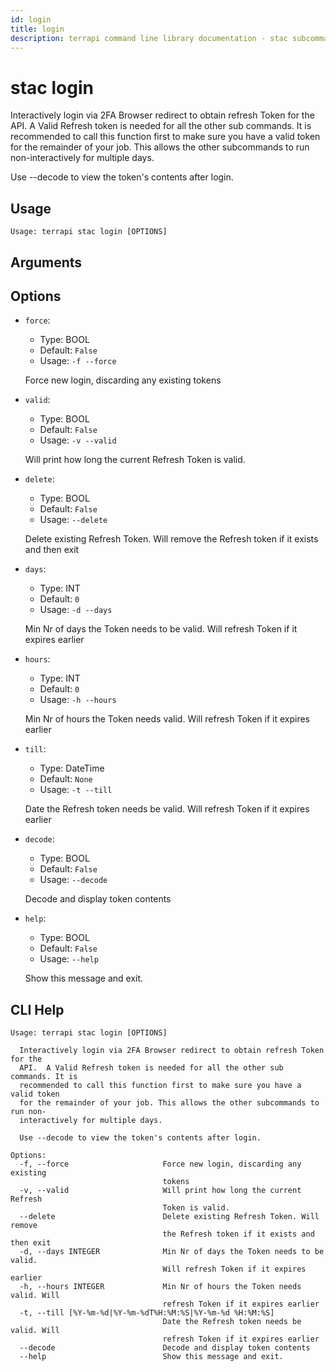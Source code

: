 ```yaml
---
id: login
title: login
description: terrapi command line library documentation - stac subcommand
---
```


# stac login

Interactively login via 2FA Browser redirect to obtain refresh Token for the API. 
A Valid Refresh token is needed for all the other sub commands.
It is recommended to call this function first to make sure you have a valid token for the remainder of your job.
This allows the other subcommands to run non-interactively for multiple days.

Use --decode to view the token's contents after login.


## Usage

```
Usage: terrapi stac login [OPTIONS]
```

## Arguments


## Options

* `force`:
    * Type: BOOL
    * Default: `False`
    * Usage: `-f
--force`

    Force new login, discarding any existing tokens



* `valid`:
    * Type: BOOL
    * Default: `False`
    * Usage: `-v
--valid`

    Will print how long the current Refresh Token is valid.



* `delete`:
    * Type: BOOL
    * Default: `False`
    * Usage: `--delete`

    Delete existing Refresh Token. Will remove the Refresh token if it exists and then exit



* `days`:
    * Type: INT
    * Default: `0`
    * Usage: `-d
--days`

    Min Nr of days the Token needs to be valid. Will refresh Token if it expires earlier



* `hours`:
    * Type: INT
    * Default: `0`
    * Usage: `-h
--hours`

    Min Nr of hours the Token needs valid. Will refresh Token if it expires earlier



* `till`:
    * Type: DateTime
    * Default: `None`
    * Usage: `-t
--till`

    Date the Refresh token needs be valid. Will refresh Token if it expires earlier



* `decode`:
    * Type: BOOL
    * Default: `False`
    * Usage: `--decode`

    Decode and display token contents



* `help`:
    * Type: BOOL
    * Default: `False`
    * Usage: `--help`

    Show this message and exit.



## CLI Help

```
Usage: terrapi stac login [OPTIONS]

  Interactively login via 2FA Browser redirect to obtain refresh Token for the
  API.  A Valid Refresh token is needed for all the other sub commands. It is
  recommended to call this function first to make sure you have a valid token
  for the remainder of your job. This allows the other subcommands to run non-
  interactively for multiple days.

  Use --decode to view the token's contents after login.

Options:
  -f, --force                     Force new login, discarding any existing
                                  tokens
  -v, --valid                     Will print how long the current Refresh
                                  Token is valid.
  --delete                        Delete existing Refresh Token. Will remove
                                  the Refresh token if it exists and then exit
  -d, --days INTEGER              Min Nr of days the Token needs to be valid.
                                  Will refresh Token if it expires earlier
  -h, --hours INTEGER             Min Nr of hours the Token needs valid. Will
                                  refresh Token if it expires earlier
  -t, --till [%Y-%m-%d|%Y-%m-%dT%H:%M:%S|%Y-%m-%d %H:%M:%S]
                                  Date the Refresh token needs be valid. Will
                                  refresh Token if it expires earlier
  --decode                        Decode and display token contents
  --help                          Show this message and exit.
```

